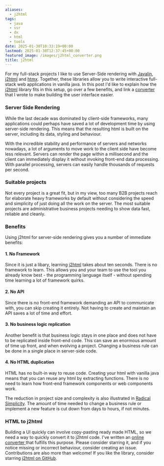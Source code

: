 ```yaml
---
aliases:
  - j2html
tags:
  - java
  - ssr
  - dx
  - html
  - tools
date: 2025-01-30T10:33:19+00:00
lastmod: 2025-01-30T12:37:45+00:00
featured_image: /images/j2html_converter.png
title: j2html
---
```


For my full-stack projects I like to use Server-Side rendering with [Javalin](https://javalin.io/), [j2html](https://j2html.com/) and [htmx](https://htmx.org/). Together, these libraries allow you to write interactive full-stack web applications in vanilla java. In this post I'd like to explain how the [j2html](https://j2html.com/) library fits in this setup, go over a few benefits, and link a [converter](https://bvankatwijk.nl/j2html-converter/) that I wrote to make building the user interface easier.
### Server Side Rendering
While the last decade was dominated by client-side frameworks, many applications could perhaps have saved a lot of development time by using server-side rendering. This means that the resulting html is built on the server, including its data, styling and behaviour.

With the incredible stability and performance of servers and networks nowadays, a lot of arguments to move work to the client side have become less relevant. Servers can render the page within a millisecond and the client can immediately display it without invoking front-end data processing. With parallel processing, servers can easily handle thousands of requests per second.
### Suitable projects
Not every project is a great fit, but in my view, too many B2B projects reach for elaborate heavy frameworks by default without considering the speed and simplicity of just doing all the work on the server. The most suitable projects are administrative business projects needing to show data fast, reliable and cleanly.
### Benefits
Using j2html for server-side rendering gives you a number of immediate benefits:
#### 1. No Framework
Since it is just a libary, learning [j2html](https://j2html.com/) takes about ten seconds. There is no framework to learn. This allows you and your team to use the tool you already know best - the programming language itself - without spending time learning a lot of framework quirks.
#### 2. No API
Since there is no front-end framework demanding an API to communicate with, you can skip creating it entirely. Not having to create and maintain an API saves a lot of time and effort.
#### 3. No business logic replication
Another benefit is that business logic stays in one place and does not have to be replicated inside front-end code. This can save an enormous amount of time up front, and when evolving a project. Changing a business rule can be done in a single place in server-side code. 
#### 4. No HTML duplication
HTML has no built-in way to reuse code. Creating your html with vanilla java means that you can reuse any html by extracting functions. There is no need to learn how front-end framework components or web components work.

The reduction in project size and complexity is also illustrated in [Radical Simplicity](https://www.radicalsimpli.city/). The amount of time needed to change a business rule or implement a new feature is cut down from days to hours, if not minutes.
### HTML to j2html
Building a UI quickly can involve copy-pasting ready made HTML, so we need a way to quickly convert it to j2html code. I've written an [online converter ](https://bvankatwijk.nl/j2html-converter/) that fulfills this purpose. Please consider starring it, and if you notice missing or incorrect behaviour, consider creating an issue. Contributions are also more than welcome! If you like the library, consider starring [j2html on GitHub](https://github.com/tipsy/j2html).